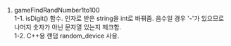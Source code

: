 1. gameFindRandNumber1to100<br>
  1-1. isDigit() 함수. 인자로 받은 string을 int로 바꿔줌. 음수일 경우 '-'가 있으므로 나머지 숫자가 아닌 문자열 있는지 체크함.<br>
  1-2. C++용 랜덤 random_device 사용.
